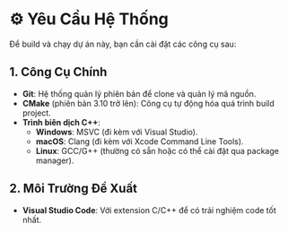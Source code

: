 # ⚙️ Yêu Cầu Hệ Thống

Để build và chạy dự án này, bạn cần cài đặt các công cụ sau:

## 1. Công Cụ Chính

- **Git**: Hệ thống quản lý phiên bản để clone và quản lý mã nguồn.
- **CMake** (phiên bản 3.10 trở lên): Công cụ tự động hóa quá trình build project.
- **Trình biên dịch C++**:
  - **Windows**: MSVC (đi kèm với Visual Studio).
  - **macOS**: Clang (đi kèm với Xcode Command Line Tools).
  - **Linux**: GCC/G++ (thường có sẵn hoặc có thể cài đặt qua package manager).

## 2. Môi Trường Đề Xuất

- **Visual Studio Code**: Với extension C/C++ để có trải nghiệm code tốt nhất.
